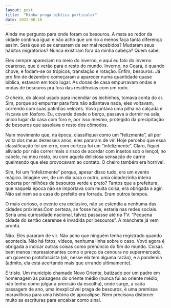 ```yaml
---
layout: post
title:  "Minha praga bíblica particular"
date: 2022-08-10
---
```


Ainda me pergunto para onde foram os besouros. A mata ao redor da cidade continua igual e não acho que um rio a menos faça tanta diferença assim. Será que só se cansaram de ser mal recebidos? Mudaram seus hábitos migratórios? Nunca existiram fora da minha cabeça? Quem sabe.

<!--more-->

Eles sempre apareciam no meio do inverno, e aqui eu falo do inverno cearense, que é verão para o resto do mundo. Inverno, no Ceará, é quando chove, e fodam-se os trópicos, translação e rotação. Enfim, besouros. Já pro fim de dezembro começaram a aparecer numa quantidade quase bíblica, estavam em todo lugar. As donas de casa empurravam ondas e ondas de besouros pra fora das residências com um rodo.

O cheiro, do álcool usado para incendiar os bichinhos, tomava conta do ar. Sim, porque só empurrar para fora não adiantava nada, eles voltavam, correndo com suas patinhas velozes. Vovó juntava uma pilha na calçada e riscava um fósforo. Eu, covarde desde o berço, passava a dormir na sala, único lugar da casa com foro e, por isso mesmo, protegido da precipitação de besouros que assolava o resto dos cômodos.

Num movimento que, na época, classifiquei como um “felizmente”, ali por volta dos meus dezesseis anos, eles pararam de vir. Hoje percebo que essa classificação foi um erro, com certeza foi um “infelizmente”. Claro, fiquei aliviado por não correr mais o risco de acordar com insetos sob o lençol, no cabelo, no meu rosto, ou com aquela deliciosa sensação de carne queimando que eles provocavam ao contato. O cheiro também era horrível.

Sim, foi um “infelizmente” porque, apesar disso tudo, era um evento mágico. Imagine ver, de um dia para o outro, uma cidadezinha inteira coberta por milhões de besouros verde e preto? Tantos que a prefeitura, que naquela época não se importava com muita coisa, era obrigada a agir. Não sei nem se a casa do prefeito era forrada. Eram outros tempos.

O mais curioso, o evento era exclusivo, não se estendia a nenhuma das cidades próximas.Com certeza, se fosse hoje, estaria nas redes sociais. Seria uma curiosidade nacional, talvez passasse até na TV. “Pequena cidade do sertão cearense é invadida por besouros”. A manchete já vem pronta.

Não. Eles pararam de vir. Não acho que ninguém tenha registrado quando acontecia. Não há fotos, vídeos, nenhuma linha sobre o caso. Vovó agora é obrigada a indicar outras coisas como prenúncio do fim do mundo. Coisas bem menos impressionantes como o preço da cenoura no supermercado, um governo protofascista (ok, nesse ela tem alguma razão), e a pandemia (admito, ela está acertando mais que errando ultimamente).

É triste. Um município chamado Novo Oriente, batizado por um padre em homenagem às paisagens do oriente médio (nunca fui ao oriente médio, não tenho como julgar a precisão da escolha), onde surge, a cada passagem de ano, uma inexplicável praga de besouros, é uma premissa maravilhosa para uma história de apocalipse. Nem precisava distorcer muito as escrituras para encaixar como sinal.
